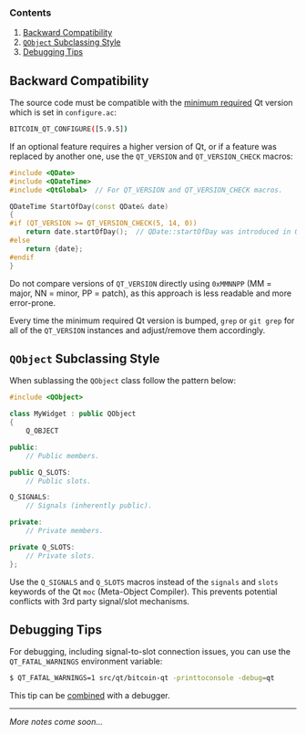 ### Contents

1. [Backward Compatibility](#backward-compatibility)
2. [`QObject` Subclassing Style](#qobject-subclassing-style)
3. [Debugging Tips](#debugging-tips)

## Backward Compatibility

The source code must be compatible with the [minimum required](https://github.com/bitcoin/bitcoin/blob/master/doc/dependencies.md) Qt version which is set in `configure.ac`:
```sh
BITCOIN_QT_CONFIGURE([5.9.5])
```

If an optional feature requires a higher version of Qt, or if a feature was replaced by another one, use the `QT_VERSION` and `QT_VERSION_CHECK` macros:

```cpp
#include <QDate>
#include <QDateTime>
#include <QtGlobal>  // For QT_VERSION and QT_VERSION_CHECK macros.

QDateTime StartOfDay(const QDate& date)
{
#if (QT_VERSION >= QT_VERSION_CHECK(5, 14, 0))
    return date.startOfDay();  // QDate::startOfDay was introduced in Qt 5.14.0.
#else
    return {date};
#endif
}

```

Do not compare versions of `QT_VERSION` directly using `0xMMNNPP` (MM = major, NN = minor, PP = patch), as this approach is less readable and more error-prone.

Every time the minimum required Qt version is bumped, `grep` or `git grep` for all of the `QT_VERSION` instances and adjust/remove them accordingly.

## `QObject` Subclassing Style

When sublassing the `QObject` class follow the pattern below:

```cpp
#include <QObject>

class MyWidget : public QObject
{
    Q_OBJECT

public:
    // Public members.

public Q_SLOTS:
    // Public slots.

Q_SIGNALS:
    // Signals (inherently public).

private:
    // Private members.

private Q_SLOTS:
    // Private slots.
};
```

Use the `Q_SIGNALS` and `Q_SLOTS` macros instead of the `signals` and `slots` keywords of the Qt `moc` (Meta-Object Compiler). This prevents potential conflicts with 3rd party signal/slot mechanisms.

## Debugging Tips

For debugging, including signal-to-slot connection issues, you can use the `QT_FATAL_WARNINGS` environment variable:

```sh
$ QT_FATAL_WARNINGS=1 src/qt/bitcoin-qt -printtoconsole -debug=qt
```

This tip can be [combined](https://github.com/bitcoin/bitcoin/pull/16118#issuecomment-503184695) with a debugger.

***

_More notes come soon..._
